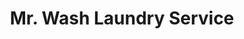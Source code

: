 ---
title: "Mr. Wash Laundry Service"
url: /quezon-city/mr-wash-laundry-service/
shop: Wäscherei
---